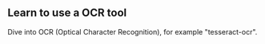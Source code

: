Learn to use a OCR tool
----------------------

Dive into OCR (Optical Character Recognition), for example "tesseract-ocr".
